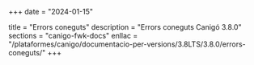 +++
date        = "2024-01-15"

title       = "Errors coneguts"
description = "Errors coneguts Canigó 3.8.0"
sections    = "canigo-fwk-docs"
enllac		= "/plataformes/canigo/documentacio-per-versions/3.8LTS/3.8.0/errors-coneguts/"
+++